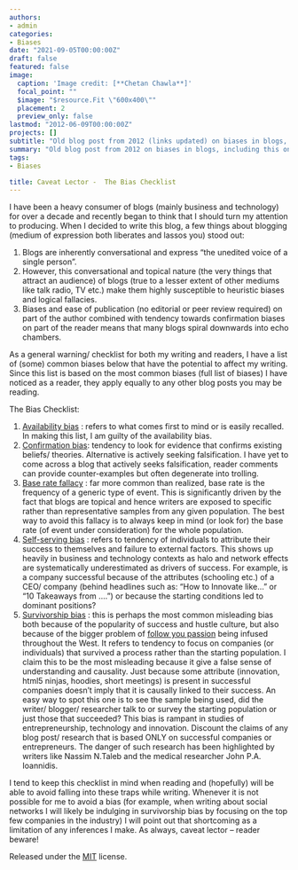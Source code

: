 ```yaml
---
authors:
- admin
categories:
- Biases
date: "2021-09-05T00:00:00Z"
draft: false
featured: false
image:
  caption: 'Image credit: [**Chetan Chawla**]'
  focal_point: ""
  $image: "$resource.Fit \"600x400\""
  placement: 2
  preview_only: false
lastmod: "2012-06-09T00:00:00Z"
projects: []
subtitle: "Old blog post from 2012 (links updated) on biases in blogs, including this one. Caveat lector."
summary: "Old blog post from 2012 on biases in blogs, including this one. Caveat lector."
tags:
- Biases

title: Caveat Lector -  The Bias Checklist
---
```


I have been a heavy consumer of blogs (mainly business and technology) for over a decade and recently began to think that I should turn my attention to producing. When I decided to write this blog, a few things about blogging (medium of expression both liberates and lassos you) stood out:

  1. Blogs are inherently conversational and express “the unedited voice of a single person”.
  2. However, this conversational and topical nature (the very things that attract an audience) of blogs (true to a lesser extent of other mediums like talk radio, TV etc.) make them highly susceptible to heuristic biases and logical fallacies.
  3. Biases and ease of publication (no editorial or peer review required) on part of the author combined with tendency towards confirmation biases on part of the reader means that many blogs spiral downwards into echo chambers.

As a general warning/ checklist for both my writing and readers, I have a list of (some) common biases below that have the potential to affect my writing. Since this list is based on the most common biases (full list of biases) I have noticed as a reader, they apply equally to any other blog posts you may be reading.

The Bias Checklist:

   1. [Availability bias](https://www.lesswrong.com/posts/R8cpqD3NA4rZxRdQ4/availability) : refers to what comes first to mind or is easily recalled. In making this list, I am guilty of the availability bias.
   2. [Confirmation bias](https://www.lesswrong.com/posts/mbCccXJuuRBZdXdpH/confirmation-bias-as-misfire-of-normal-bayesian-reasoning): tendency to look for evidence that confirms existing beliefs/ theories. Alternative is actively seeking falsification. I have yet to come across a blog that actively seeks falsification, reader comments can provide counter-examples but often degenerate into trolling.
   3. [Base rate fallacy](https://en.wikipedia.org/wiki/Base_rate_fallacy) : far more common than realized, base rate is the frequency of a generic type of event. This is significantly driven by the fact that blogs are topical and hence writers are exposed to specific rather than representative samples from any given population. The best way to avoid this fallacy is to always keep in mind (or look for) the base rate (of event under consideration) for the whole population.
   4. [Self-serving bias](https://thedecisionlab.com/biases/self-serving-bias/) : refers to tendency of individuals to attribute their success to themselves and failure to external factors. This shows up heavily in business and technology contexts as halo and network effects are systematically underestimated as drivers of success. For example, is a company successful because of the attributes (schooling etc.) of a CEO/ company (behind headlines such as: “How to Innovate like…” or “10 Takeaways from ….”) or because the starting conditions led to dominant positions?
   5. [Survivorship bias](https://www.lesswrong.com/posts/EJ4eT72cEp7ijvQem/follow-your-dreams-as-a-case-study-in-incorrect-thinking) : this is perhaps the most common misleading bias both because of the popularity of success and hustle culture, but also because of the bigger problem of [follow you passion](https://www.calnewport.com/blog/2018/06/30/on-passion-and-its-discontents/) being infused throughout the West. It refers to tendency to focus on companies (or individuals) that survived a process rather than the starting population. I claim this to be the most misleading because it give a false sense of understanding and causality. Just because some attribute (innovation, html5 ninjas, hoodies, short meetings) is present in successful companies doesn’t imply that it is causally linked to their success. An easy way to spot this one is to see the sample being used, did the writer/ blogger/ researcher talk to or survey the starting population or just those that succeeded? This bias is rampant in studies of entrepreneurship, technology and innovation. Discount the claims of any blog post/ research that is based ONLY on successful companies or entrepreneurs. The danger of such research has been highlighted by writers like Nassim N.Taleb and the medical researcher John P.A. Ioannidis.

I tend to keep this checklist in mind when reading and (hopefully) will be able to avoid falling into these traps while writing. Whenever it is not possible for me to avoid a bias (for example, when writing about social networks I will likely be indulging in survivorship bias by focusing on the top few companies in the industry) I will point out that shortcoming as a limitation of any inferences I make. As always, caveat lector – reader beware!


Released under the [MIT](https://github.com/wowchemy/wowchemy-hugo-modules/blob/master/LICENSE.md) license.
